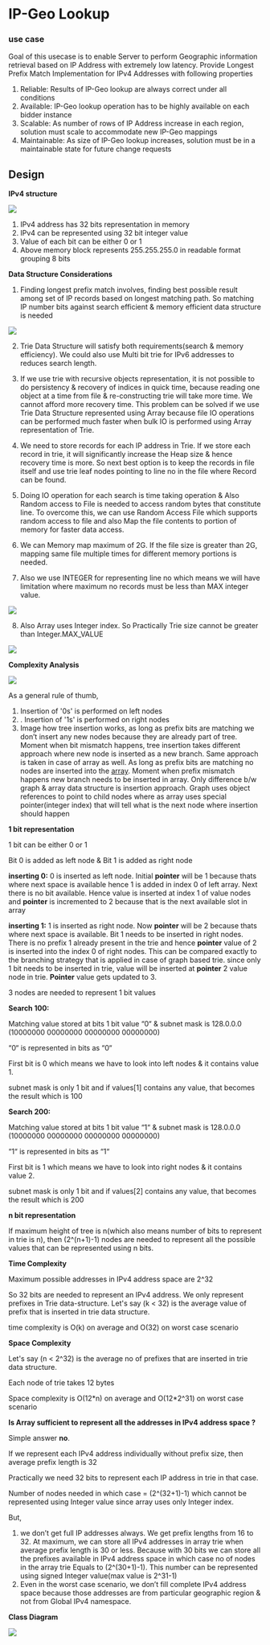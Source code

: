 ﻿# **IP-Geo Lookup**
### **use case**
Goal of this usecase is to enable Server to perform Geographic information retrieval based on IP Address with extremely low latency.
Provide Longest Prefix Match Implementation for IPv4 Addresses with following properties

1. Reliable: Results of IP-Geo lookup are always correct under all conditions
2. Available: IP-Geo lookup operation has to be highly available on each bidder instance
3. Scalable: As number of rows of IP Address increase in each region, solution must scale to accommodate new IP-Geo mappings
4. Maintainable: As size of IP-Geo lookup increases, solution must be in a maintainable state for future change requests

## **Design**
**IPv4 structure**

![](IP-Geo+Lookup.001.png) 

1. IPv4 address has 32 bits representation in memory
2.  IPv4 can be represented using 32 bit integer value
3. Value of each bit can be either 0 or 1
4. Above memory block represents 255.255.255.0 in readable format grouping 8 bits

**Data Structure Considerations**

1. Finding longest prefix match involves, finding best possible result among set of IP records based on longest matching path. So matching IP number bits against search efficient & memory efficient data structure is needed

![](IP-Geo+Lookup.002.png) 

2. Trie Data Structure will satisfy both requirements(search & memory efficiency). We could also use Multi bit trie for IPv6 addresses to reduces search length.

3. If we use trie with recursive objects representation, it is not possible to do persistency & recovery of indices in quick time, because reading one object at a time from file & re-constructing trie will take more time. We cannot afford more recovery time. This problem can be solved if we use Trie Data Structure represented using Array because file IO operations can be performed much faster when bulk IO is performed using Array representation of Trie.

4. We need to store records for each IP address in Trie. If we store each record in trie, it will significantly increase the Heap size & hence recovery time is more. So next best option is to keep the records in file itself and use trie leaf nodes pointing to line no in the file where Record can be found.

5. Doing IO operation for each search is time taking operation & Also Random access to File is needed to access random bytes that constitute line. To overcome this, we can use Random Access File which supports random access to file and also Map the file contents to portion of memory for faster data access.

6. We can Memory map maximum of 2G. If the file size is greater than 2G, mapping same file multiple times for different memory portions is needed.

7. Also we use INTEGER for representing line no which means we will have limitation where maximum no records must be less than MAX integer value.

![](IP-Geo+Lookup.003.png) 

8. Also Array uses Integer index. So Practically Trie size cannot be greater than Integer.MAX\_VALUE


![](IP-Geo+Lookup.004.png) 

**Complexity Analysis**

![](IP-Geo+Lookup.005.png) 

As a general rule of thumb, 

1. Insertion of '0s' is performed on left nodes
2. . Insertion of '1s' is performed on right nodes
3. Image how tree insertion works, as long as prefix bits are matching we don’t insert any new nodes because they are already part of tree. Moment when bit mismatch happens, tree insertion takes different approach where new node is inserted as a new branch. Same approach is taken in case of array as well. As long as prefix bits are matching no nodes are inserted into the [array](http://array.It). Moment when prefix mismatch happens new branch needs to be inserted in array. Only difference b/w graph & array data structure is insertion approach. Graph uses object references to point to child nodes where as array uses special pointer(integer index) that will tell what is the next node where insertion should happen

**1 bit representation**

1 bit can be either 0 or 1

Bit 0 is added as left node & Bit 1 is added as right node

**inserting 0:** 0 is inserted as left node. Initial **pointer** will be 1 because thats where next space is available hence 1 is added in index 0 of left array. Next there is no bit available. Hence value is inserted at index 1 of value nodes and **pointer** is incremented to 2 because that is the next available slot in array

**inserting 1:** 1 is inserted as right node. Now **pointer** will be 2 because thats where next space is available. Bit 1 needs to be inserted in right nodes. There is no prefix 1 already present in the trie and hence **pointer** value of 2 is inserted into the index 0 of right nodes. This can be compared exactly to the branching strategy that is applied in case of graph based trie. since only 1 bit needs to be inserted in trie, value will be inserted at **pointer** 2 value node in trie. **Pointer** value gets updated to 3.

3 nodes are needed to represent 1 bit values

**Search 100:**

Matching value stored at bits 1 bit value “0“ & subnet mask is 128.0.0.0 (10000000 00000000 00000000 00000000)

“0“ is represented in bits as “0“

First bit is 0 which means we have to look into left nodes & it contains value 1.

subnet mask is only 1 bit and if values[1] contains any value, that becomes the result which is 100

**Search 200:**

Matching value stored at bits 1 bit value “1“ & subnet mask is 128.0.0.0 (10000000 00000000 00000000 00000000)

“1“ is represented in bits as “1“

First bit is 1 which means we have to look into right nodes & it contains value 2.

subnet mask is only 1 bit and if values[2] contains any value, that becomes the result which is 200

**n bit representation**

If maximum height of tree is n(which also means number of bits to represent in trie is n), then (2^(n+1)-1) nodes are needed to represent all the possible values that can be represented using n bits.

**Time Complexity**

Maximum possible addresses in IPv4 address space are 2^32

So 32 bits are needed to represent an IPv4 address. We only represent prefixes in Trie data-structure. Let's say (k < 32) is the average value of prefix that is inserted in trie data structure.

time complexity is O(k) on average and O(32) on worst case scenario

**Space Complexity**

Let's say (n < 2^32) is the average no of prefixes that are inserted in trie data structure.

Each node of trie takes 12 bytes

Space complexity is O(12\*n) on average and O(12\*2^31) on worst case scenario

**Is Array sufficient to represent all the addresses in IPv4 address space ?**

Simple answer **no**.

If we represent each IPv4 address individually without prefix size, then average prefix length is 32

Practically we need 32 bits to represent each IP address in trie in that case.

Number of nodes needed in which case = (2^(32+1)-1) which cannot be represented using Integer value since array uses only Integer index. 

But, 

1. we don’t get full IP addresses always. We get prefix lengths from 16 to 32. At maximum, we can store all IPv4 addresses in array trie when average prefix length is 30 or less. Because with 30 bits we can store all the prefixes available in IPv4 address space in which case no of nodes in the array trie Equals to (2^(30+1)-1). This number can be represented using signed Integer value(max value is 2^31-1)
2. Even in the worst case scenario, we don’t fill complete IPv4 address space because those addresses are from particular geographic region & not from Global IPv4 namespace.

**Class Diagram**

![](IP-Geo+Lookup.006.png) 

